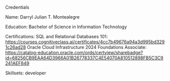 
Credentials

Name: Darryl Julian T. Montealegre

Education: Bachelor of Science in Information Technology

Certifications:
SQL and Relational Databases 101: https://courses.cognitiveclass.ai/certificates/4cc7b49676a94a3d995bd3291c26ad28
Oracle Cloud Infrastructure 2024 Foundations Associate: https://catalog-education.oracle.com/ords/certview/sharebadge?id=68256CB9EAA64D3966A01B26778337C4E54070A810512898FB5C3C9241AEF849

Skillsets: developer
